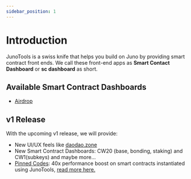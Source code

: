 ```yaml
---
sidebar_position: 1
---
```


# Introduction

JunoTools is a swiss knife that helps you build on Juno by providing smart contract front ends.
We call these front-end apps as **Smart Contact Dashboard** or **sc dashboard** as short.

## Available Smart Contract Dashboards

- [Airdrop](/02-dashboards/02-airdrop/01-introduction.md)

## v1 Release

With the upcoming v1 release, we will provide:

- New UI/UX feels like [daodao.zone](https://daodao.zone)
- New Smart Contract Dashboards: CW20 (base, bonding, staking) and CW1(subkeys) and maybe more...
- [Pinned Codes](pinned-codes): 40x performance boost on smart contracts instantiated using JunoTools,
 [read more here.](https://docs.cosmwasm.com/docs/smart-contracts/code-pinning/)
